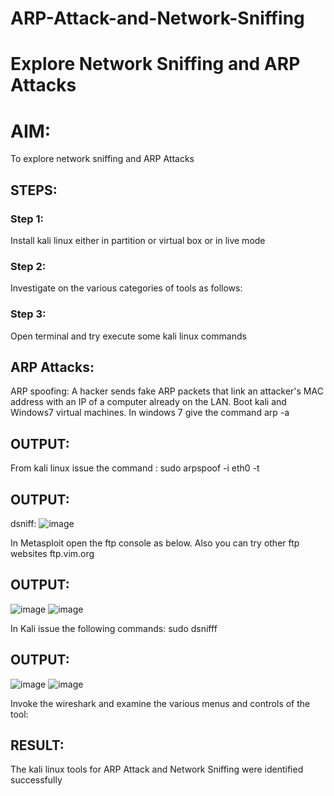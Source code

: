 # ARP-Attack-and-Network-Sniffing
# Explore Network Sniffing and ARP Attacks

# AIM:

To explore network sniffing and ARP Attacks

## STEPS:

### Step 1:

Install kali linux either in partition or virtual box or in live mode

### Step 2:

Investigate on the various categories of tools as follows:


### Step 3:
Open terminal and try execute some kali linux commands

## ARP Attacks:  
ARP spoofing: A hacker sends fake ARP packets that link an attacker's MAC address with an IP of a computer already on the LAN. 
Boot kali and Windows7 virtual machines.
In windows 7 give the command arp -a
## OUTPUT:


From kali linux issue the command :
sudo arpspoof -i eth0 -t <target system> <gateway>
## OUTPUT:


 dsniff:
![image](https://github.com/user-attachments/assets/25cbb0c2-d5e9-47d1-9326-fac5063f70aa)






In Metasploit open the ftp console as below. Also you can try other ftp websites ftp.vim.org
## OUTPUT:
![image](https://github.com/user-attachments/assets/bfa830be-a382-4734-9800-e380465ec279)
![image](https://github.com/user-attachments/assets/a9da5965-3bf9-4103-9f00-1d9db1a8b86c)




In Kali issue the following commands:
sudo dsnifff

## OUTPUT:
![image](https://github.com/user-attachments/assets/20bc450f-ed85-4505-968b-812d2c5d103f)
![image](https://github.com/user-attachments/assets/462ef57f-7e60-4012-8da8-54ef5c51be89)



Invoke the wireshark and examine the various menus  and controls of the tool:


## RESULT:
The kali linux tools for ARP Attack and Network Sniffing were identified successfully

